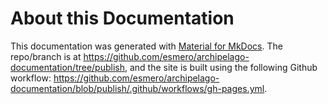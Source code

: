 # About this Documentation

This documentation was generated with [Material for MkDocs](https://squidfunk.github.io/mkdocs-material/). The repo/branch is at <https://github.com/esmero/archipelago-documentation/tree/publish>, and the site is built using the following Github workflow: <https://github.com/esmero/archipelago-documentation/blob/publish/.github/workflows/gh-pages.yml>.
